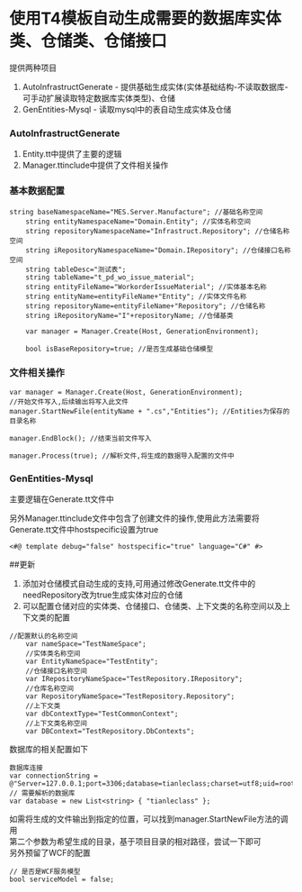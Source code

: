 # 使用T4模板自动生成需要的数据库实体类、仓储类、仓储接口

提供两种项目
1. AutoInfrastructGenerate - 提供基础生成实体(实体基础结构-不读取数据库-可手动扩展读取特定数据库实体类型)、仓储
2. GenEntities-Mysql - 读取mysql中的表自动生成实体及仓储

### AutoInfrastructGenerate
1. Entity.tt中提供了主要的逻辑
2. Manager.ttinclude中提供了文件相关操作

### 基本数据配置
```
string baseNamespaceName="MES.Server.Manufacture"; //基础名称空间
    string entityNamespaceName="Domain.Entity"; //实体名称空间
    string repositoryNamespaceName="Infrastruct.Repository"; //仓储名称空间
    string iRepositoryNamespaceName="Domain.IRepository"; //仓储接口名称空间
    string tableDesc="测试表";
    string tableName="t_pd_wo_issue_material";
    string entityFileName="WorkorderIssueMaterial"; //实体基本名称
    string entityName=entityFileName+"Entity"; //实体文件名称
    string repositoryName=entityFileName+"Repository"; //仓储名称
    string iRepositoryName="I"+repositoryName; //仓储基类

    var manager = Manager.Create(Host, GenerationEnvironment);

    bool isBaseRepository=true; //是否生成基础仓储模型
```

### 文件相关操作
```
var manager = Manager.Create(Host, GenerationEnvironment);
//开始文件写入,后续输出将写入此文件
manager.StartNewFile(entityName + ".cs","Entities"); //Entities为保存的目录名称

manager.EndBlock(); //结束当前文件写入

manager.Process(true); //解析文件,将生成的数据导入配置的文件中
```

### GenEntities-Mysql
主要逻辑在Generate.tt文件中

另外Manager.ttinclude文件中包含了创建文件的操作,使用此方法需要将Generate.tt文件中hostspecific设置为true
```
<#@ template debug="false" hostspecific="true" language="C#" #>
```

##更新
1. 添加对仓储模式自动生成的支持,可用通过修改Generate.tt文件中的needRepository改为true生成实体对应的仓储  
2. 可以配置仓储对应的实体类、仓储接口、仓储类、上下文类的名称空间以及上下文类的配置
```
//配置默认的名称空间
	var nameSpace="TestNameSpace";
	//实体类名称空间
	var EntityNameSpace="TestEntity";
	//仓储接口名称空间
	var IRepositoryNameSpace="TestRepository.IRepository";
	//仓库名称空间
	var RepositoryNameSpace="TestRepository.Repository";
	//上下文类
	var dbContextType="TestCommonContext";
	//上下文类名称空间
	var DBContext="TestRepository.DbContexts";
```

数据库的相关配置如下 
```
数据库连接
var connectionString = @"Server=127.0.0.1;port=3306;database=tianleclass;charset=utf8;uid=root;password=root";
// 需要解析的数据库
var database = new List<string> { "tianleclass" };
```
如需将生成的文件输出到指定的位置，可以找到manager.StartNewFile方法的调用  
第二个参数为希望生成的目录，基于项目目录的相对路径，尝试一下即可  
另外预留了WCF的配置  
```
// 是否是WCF服务模型
bool serviceModel = false;
```
